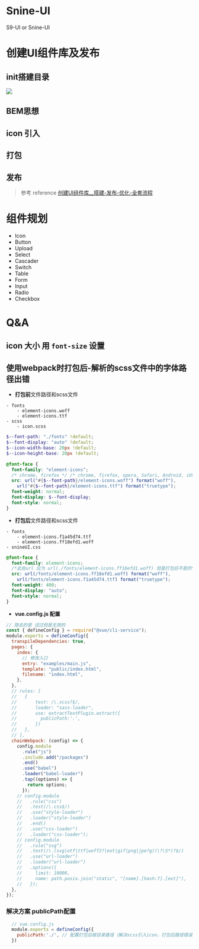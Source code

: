 # Snine-UI
S9-UI or Snine-UI

# 创建UI组件库及发布
## init搭建目录

![](https://segmentfault.com/img/remote/1460000039748003)

## BEM思想
## icon 引入
## 打包
## 发布

> 参考 reference
> [创建UI组件库__搭建-发布-优化-全套流程](https://segmentfault.com/a/1190000039748000?utm_source=sf-similar-article)


# 组件规划
- Icon
- Button
- Upload
- Select
- Cascader
- Switch
- Table
- Form
- Input
- Radio
- Checkbox

# Q&A
## icon 大小 用 `font-size` 设置

## 使用webpack时打包后-解析的scss文件中的字体路径出错 

- **打包前**文件路径和scss文件
```
- fonts
    - element-icons.woff
    - element-icons.ttf
- scss
    - icon.scss
```

```scss
$--font-path: "./fonts" !default;
$--font-display: "auto" !default;
$--icon-width-base: 20px !default;
$--icon-height-base: 20px !default;

@font-face {
  font-family: "element-icons";
  /* chrome, firefox */ /* chrome, firefox, opera, Safari, Android, iOS 4.2+*/
  src: url("#{$--font-path}/element-icons.woff") format("woff"),
    url("#{$--font-path}/element-icons.ttf") format("truetype");
  font-weight: normal;
  font-display: $--font-display;
  font-style: normal;
}
```

- **打包后**文件路径和scss文件

```
- fonts
    - element-icons.f1a45d74.ttf
    - element-icons.ff18efd1.woff
- snineUI.css
```

```css
@font-face {
  font-family: element-icons;
  /*此处url 应为 url(./fonts/element-icons.ff18efd1.woff) 但是打包后不是的*/
  src: url(/fonts/element-icons.ff18efd1.woff) format("woff"),
    url(/fonts/element-icons.f1a45d74.ttf) format("truetype");
  font-weight: 400;
  font-display: "auto";
  font-style: normal;
}
```

- **vue.config.js 配置**
```js
// 隐去的是 试过但是无效的
const { defineConfig } = require("@vue/cli-service");
module.exports = defineConfig({
  transpileDependencies: true,
  pages: {
    index: {
      // 修改入口
      entry: "examples/main.js",
      template: "public/index.html",
      filename: "index.html",
    },
  },
  // rules: [
  //   {
  //       test: /\.scss?$/,
  //       loader: "sass-loader",
  //       use: extractTextPlugin.extract({
  //         publicPath:'.',
  //       })
  //   },
  // ],
  chainWebpack: (config) => {
    config.module
      .rule("js")
      .include.add("/packages")
      .end()
      .use("babel")
      .loader("babel-loader")
      .tap((options) => {
        return options;
      });
    // config.module
    //   .rule("css")
    //   .test(/\.css$/)
    //   .use("style-loader")
    //   .loader("style-loader")
    //   .end()
    //   .use("css-loader")
    //   .loader("css-loader");
    // config.module
    //   .rule("svg")
    //   .test(/\.(svg|otf|ttf|woff2?|eot|gif|png|jpe?g)(\?\S*)?$/)
    //   .use("url-loader")
    //   .loader("url-loader")
    //   .options({
    //     limit: 10000,
    //     name: path.posix.join("static", "[name].[hash:7].[ext]"),
    //   });
  },
});

```

### 解决方案 publicPath配置
~~~js
  // vue.config.js
  module.exports = defineConfig({
    publicPath:'./', // 配置打包后根目录路径（解决scss引入icon，打包后路径错误的问题）
  })
~~~
